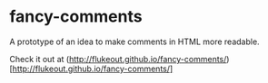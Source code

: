 # fancy-comments
A prototype of an idea to make comments in HTML more readable.

Check it out at (http://flukeout.github.io/fancy-comments/)[http://flukeout.github.io/fancy-comments/]
